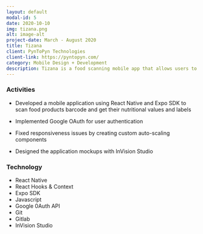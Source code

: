 ```yaml
---
layout: default
modal-id: 5
date: 2020-10-10
img: tizana.png
alt: image-alt
project-date: March - August 2020
title: Tizana
client: PynToPyn Technologies
client-link: https://pyntopyn.com/
category: Mobile Design + Development
description: Tizana is a food scanning mobile app that allows users to scan food products,get their nutritional values, and compare them to other products in the same category.
---
```


### Activities

* Developed a mobile application using React Native and Expo SDK to scan food products barcode and get their
nutritional values and labels

* Implemented Google OAuth for user authentication

* Fixed responsiveness issues by creating custom auto-scaling components

* Designed the application mockups with InVision Studio

### Technology

- React Native
- React Hooks & Context
- Expo SDK
- Javascript
- Google 0Auth API
- Git
- Gitlab
- InVision Studio


